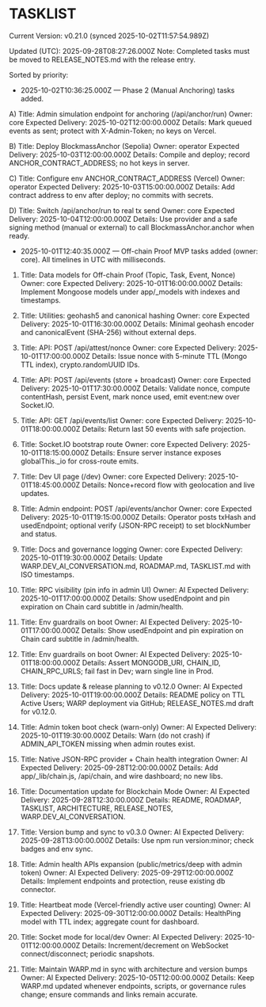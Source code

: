 # TASKLIST

<!--VERSION_INFO_START-->
Current Version: v0.21.0 (synced 2025-10-02T11:57:54.989Z)
<!--VERSION_INFO_END-->

Updated (UTC): 2025-09-28T08:27:26.000Z
Note: Completed tasks must be moved to RELEASE_NOTES.md with the release entry.

Sorted by priority:

- 2025-10-02T10:36:25.000Z — Phase 2 (Manual Anchoring) tasks added.

A) Title: Admin simulation endpoint for anchoring (/api/anchor/run)
   Owner: core
   Expected Delivery: 2025-10-02T12:00:00.000Z
   Details: Mark queued events as sent; protect with X-Admin-Token; no keys on Vercel.

B) Title: Deploy BlockmassAnchor (Sepolia)
   Owner: operator
   Expected Delivery: 2025-10-03T12:00:00.000Z
   Details: Compile and deploy; record ANCHOR_CONTRACT_ADDRESS; no hot keys in server.

C) Title: Configure env ANCHOR_CONTRACT_ADDRESS (Vercel)
   Owner: operator
   Expected Delivery: 2025-10-03T15:00:00.000Z
   Details: Add contract address to env after deploy; no commits with secrets.

D) Title: Switch /api/anchor/run to real tx send
   Owner: core
   Expected Delivery: 2025-10-04T12:00:00.000Z
   Details: Use provider and a safe signing method (manual or external) to call BlockmassAnchor.anchor when ready.

- 2025-10-01T12:40:35.000Z — Off-chain Proof MVP tasks added (owner: core). All timelines in UTC with milliseconds.

1) Title: Data models for Off-chain Proof (Topic, Task, Event, Nonce)
   Owner: core
   Expected Delivery: 2025-10-01T16:00:00.000Z
   Details: Implement Mongoose models under app/_models with indexes and timestamps.

2) Title: Utilities: geohash5 and canonical hashing
   Owner: core
   Expected Delivery: 2025-10-01T16:30:00.000Z
   Details: Minimal geohash encoder and canonicalEvent (SHA-256) without external deps.

3) Title: API: POST /api/attest/nonce
   Owner: core
   Expected Delivery: 2025-10-01T17:00:00.000Z
   Details: Issue nonce with 5-minute TTL (Mongo TTL index), crypto.randomUUID IDs.

4) Title: API: POST /api/events (store + broadcast)
   Owner: core
   Expected Delivery: 2025-10-01T17:30:00.000Z
   Details: Validate nonce, compute contentHash, persist Event, mark nonce used, emit event:new over Socket.IO.

5) Title: API: GET /api/events/list
   Owner: core
   Expected Delivery: 2025-10-01T18:00:00.000Z
   Details: Return last 50 events with safe projection.

6) Title: Socket.IO bootstrap route
   Owner: core
   Expected Delivery: 2025-10-01T18:15:00.000Z
   Details: Ensure server instance exposes globalThis._io for cross-route emits.

7) Title: Dev UI page (/dev)
   Owner: core
   Expected Delivery: 2025-10-01T18:45:00.000Z
   Details: Nonce+record flow with geolocation and live updates.

8) Title: Admin endpoint: POST /api/events/anchor
   Owner: core
   Expected Delivery: 2025-10-01T19:15:00.000Z
   Details: Operator posts txHash and usedEndpoint; optional verify (JSON-RPC receipt) to set blockNumber and status.

9) Title: Docs and governance logging
   Owner: core
   Expected Delivery: 2025-10-01T19:30:00.000Z
   Details: Update WARP.DEV_AI_CONVERSATION.md, ROADMAP.md, TASKLIST.md with ISO timestamps.

1) Title: RPC visibility (pin info in admin UI)
   Owner: AI
   Expected Delivery: 2025-10-01T17:00:00.000Z
   Details: Show usedEndpoint and pin expiration on Chain card subtitle in /admin/health.

2) Title: Env guardrails on boot
   Owner: AI
   Expected Delivery: 2025-10-01T17:00:00.000Z
   Details: Show usedEndpoint and pin expiration on Chain card subtitle in /admin/health.

3) Title: Env guardrails on boot
   Owner: AI
   Expected Delivery: 2025-10-01T18:00:00.000Z
   Details: Assert MONGODB_URI, CHAIN_ID, CHAIN_RPC_URLS; fail fast in Dev; warn single line in Prod.

4) Title: Docs update & release planning to v0.12.0
   Owner: AI
   Expected Delivery: 2025-10-01T19:00:00.000Z
   Details: README policy on TTL Active Users; WARP deployment via GitHub; RELEASE_NOTES.md draft for v0.12.0.

5) Title: Admin token boot check (warn-only)
   Owner: AI
   Expected Delivery: 2025-10-01T19:30:00.000Z
   Details: Warn (do not crash) if ADMIN_API_TOKEN missing when admin routes exist.

6) Title: Native JSON-RPC provider + Chain health integration
   Owner: AI
   Expected Delivery: 2025-09-28T12:00:00.000Z
   Details: Add app/_lib/chain.js, /api/chain, and wire dashboard; no new libs.

2) Title: Documentation update for Blockchain Mode
   Owner: AI
   Expected Delivery: 2025-09-28T12:30:00.000Z
   Details: README, ROADMAP, TASKLIST, ARCHITECTURE, RELEASE_NOTES, WARP.DEV_AI_CONVERSATION.

3) Title: Version bump and sync to v0.3.0
   Owner: AI
   Expected Delivery: 2025-09-28T13:00:00.000Z
   Details: Use npm run version:minor; check badges and env sync.

4) Title: Admin health APIs expansion (public/metrics/deep with admin token)
   Owner: AI
   Expected Delivery: 2025-09-29T12:00:00.000Z
   Details: Implement endpoints and protection, reuse existing db connector.

5) Title: Heartbeat mode (Vercel-friendly active user counting)
   Owner: AI
   Expected Delivery: 2025-09-30T12:00:00.000Z
   Details: HealthPing model with TTL index; aggregate count for dashboard.

6) Title: Socket mode for local/dev
   Owner: AI
   Expected Delivery: 2025-10-01T12:00:00.000Z
   Details: Increment/decrement on WebSocket connect/disconnect; periodic snapshots.

7) Title: Maintain WARP.md in sync with architecture and version bumps
   Owner: AI
   Expected Delivery: 2025-10-05T12:00:00.000Z
   Details: Keep WARP.md updated whenever endpoints, scripts, or governance rules change; ensure commands and links remain accurate.
